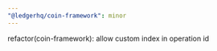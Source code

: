```yaml
---
"@ledgerhq/coin-framework": minor
---
```


refactor(coin-framework): allow custom index in operation id
